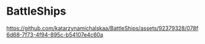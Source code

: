 # BattleShips

https://github.com/katarzynamichalskaa/BattleShips/assets/92379328/078f6d68-7f73-4f94-895c-b54107e4c60a



